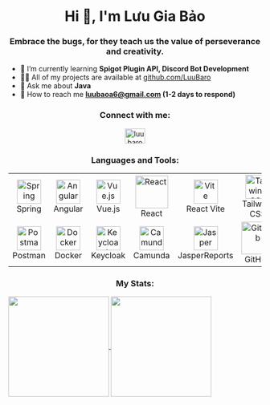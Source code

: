 <h1 align="center">Hi 👋, I'm Lưu Gia Bảo</h1>
<h3 align="center">Embrace the bugs, for they teach us the value of perseverance and creativity.</h3>

- 🌱 I’m currently learning **Spigot Plugin API, Discord Bot Development**  
- 👨‍💻 All of my projects are available at [github.com/LuuBaro](https://github.com/LuuBaro)  
- 💬 Ask me about **Java**  
- 📧 How to reach me **luubaoa6@gmail.com (1-2 days to respond)**  

<h3 align="center">Connect with me:</h3>
<p align="center">
  <a href="https://www.facebook.com/luubaro294" target="blank">
    <img align="center" src="https://raw.githubusercontent.com/rahuldkjain/github-profile-readme-generator/master/src/images/icons/Social/facebook.svg" alt="luubaro294" height="30" width="40" />
  </a>
</p>

<div align="center">
    <h3>Languages and Tools:</h3>
    <table>
        <tr>
            <td align="center" width="96">
                <img src="https://skillicons.dev/icons?i=spring" width="48" height="48" alt="Spring" />
                <br>Spring
            </td>
            <td align="center" width="96">
                <img src="https://skillicons.dev/icons?i=angular" width="48" height="48" alt="Angular" />
                <br>Angular
            </td>
            <td align="center" width="96">
                <img src="https://skillicons.dev/icons?i=vue" width="48" height="48" alt="Vue.js" />
                <br>Vue.js
            </td>
            <td align="center" width="96">
                <img src="https://techstack-generator.vercel.app/react-icon.svg" alt="React" width="65" height="65" />
                <br>React
            </td>
            <td align="center" width="96">
                <img src="https://skillicons.dev/icons?i=vite" width="48" height="48" alt="Vite" />
                <br>React Vite
            </td>
            <td align="center" width="96">
                <img src="https://skillicons.dev/icons?i=tailwind" width="48" height="48" alt="Tailwind CSS" />
                <br>Tailwind CSS
            </td>
            <td align="center" width="96">
                <img src="https://skillicons.dev/icons?i=sql" width="48" height="48" alt="SQL" />
                <br>SQL
            </td>
        </tr>
        <tr>
            <td align="center" width="96">
                <img src="https://skillicons.dev/icons?i=postman" width="48" height="48" alt="Postman" />
                <br>Postman
            </td>
            <td align="center" width="96">
                <img src="https://skillicons.dev/icons?i=docker" width="48" height="48" alt="Docker" />
                <br>Docker
            </td>
            <td align="center" width="96">
                <img src="https://skillicons.dev/icons?i=keycloak" width="48" height="48" alt="Keycloak" />
                <br>Keycloak
            </td>
            <td align="center" width="96">
                <img src="https://skillicons.dev/icons?i=camunda" width="48" height="48" alt="Camunda" />
                <br>Camunda
            </td>
            <td align="center" width="96">
                <img src="https://skillicons.dev/icons?i=jasper" width="48" height="48" alt="Jasper" />
                <br>JasperReports
            </td>
            <td align="center" width="96">
                <img src="https://techstack-generator.vercel.app/github-icon.svg" width="65" height="65" alt="GitHub" />
                <br>GitHub
            </td>
        </tr>
    </table>
</div>

<h3 align="center">My Stats:</h3>
<a href="https://github.com/anuraghazra/github-readme-stats">
  <img height=200 align="center" src="https://github-readme-stats.vercel.app/api?username=LuuBaro&hide_border=true&theme=transparent&show_icon=true&include_all_commits=true" />
</a>
<a href="https://github.com/anuraghazra/convoychat">
  <img height=200 align="center" src="https://github-readme-stats.vercel.app/api/top-langs?username=LuuBaro&hide_border=true&theme=transparent&layout=compact&langs_count=8&card_width=320" />
</a>
